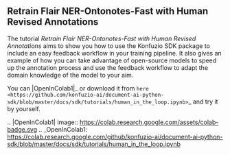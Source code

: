 Retrain Flair NER-Ontonotes-Fast with Human Revised Annotations
---------------------------------------------------------------

The tutorial *Retrain Flair NER-Ontonotes-Fast with Human Revised Annotations* aims to show you how to use the
Konfuzio SDK package to include an easy feedback workflow in your training pipeline. It also gives an example of how you
can take advantage of open-source models to speed up the annotation process and use the feedback workflow to adapt the
domain knowledge of the model to your aim.

You can |OpenInColab1|_ or download it from
`here <https://github.com/konfuzio-ai/document-ai-python-sdk/blob/master/docs/sdk/tutorials/human_in_the_loop.ipynb>`_
and try it by yourself.

.. |OpenInColab1| image:: https://colab.research.google.com/assets/colab-badge.svg
.. _OpenInColab1: https://colab.research.google.com/github/konfuzio-ai/document-ai-python-sdk/blob/master/docs/sdk/tutorials/human_in_the_loop.ipynb
